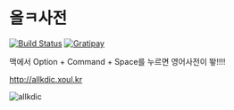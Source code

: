 # 올ㅋ사전

[![Build Status](https://travis-ci.org/devxoul/allkdic.svg?branch=master)](https://travis-ci.org/devxoul/allkdic) [![Gratipay](http://img.shields.io/gratipay/devxoul.svg)](https://gratipay.com/devxoul)


맥에서 Option + Command + Space를 누르면 영어사전이 뙇!!!!

http://allkdic.xoul.kr

![allkdic](https://github.com/devxoul/allkdic/blob/gh-pages/gh-pages/images/screenshots/allkdic-2.png)
